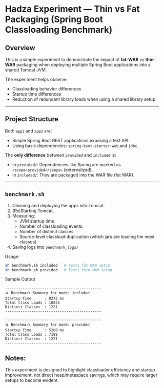 # Hadza Experiment — Thin vs Fat Packaging (Spring Boot Classloading Benchmark)

## Overview

This is a simple experiment to demonstrate the impact of **fat-WAR** vs **thin-WAR** packaging when deploying multiple Spring Boot applications into a shared Tomcat JVM.

The experiment helps observe:
- Classloading behavior differences
- Startup time differences
- Reduction of redundant library loads when using a shared library setup

---

## Project Structure


Both `app1` and `app2` are:
- Simple Spring Boot REST applications exposing a test API.
- Using basic dependencies: `spring-boot-starter-web` and `jdbc`.

The **only difference** between `provided` and `included` is:
- In `provided/`: Dependencies like Spring are marked as `<scope>provided</scope>` (externalized).
- In `included/`: They are packaged into the WAR file (fat WAR).

---

## `benchmark.sh` 

1. Cleaning and deploying the apps into Tomcat.
2. (Re)Starting Tomcat.
3. Measuring:
   - JVM startup time.
   - Number of classloading events.
   - Number of distinct classes.
   - Source-level classload duplication (which jars are loading the most classes).
4. Saving logs into `benchmark_logs/`

Usage:
```bash
sh benchmark.sh included   # Tests fat WAR setup
sh benchmark.sh provided   # Tests thin WAR setup
```

Sample Output
```
--------------------------------------------
📊 Benchmark Summary for mode: included
Startup Time      : 8273 ms
Total Class Loads : 10844
Distinct Classes  : 1221
--------------------------------------------

--------------------------------------------
📊 Benchmark Summary for mode: provided
Startup Time      : 5200 ms
Total Class Loads : 7198
Distinct Classes  : 1221
--------------------------------------------
```

## Notes:

This experiment is designed to highlight classloader efficiency and startup improvement, not direct heap/metaspace savings, which may require larger setups to become evident.
